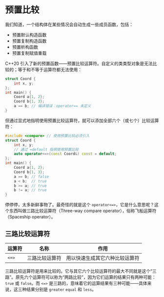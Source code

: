 # 预置比较

我们知道，一个结构体在某些情况会自动生成一些成员函数，包括：
- 预置默认构造函数
- 预置复制构造函数
- 预置析构函数
- 预置复制赋值重载

C++20 引入了新的预置函数——预置比较运算符。自定义的类类型对象是无法比较的；等于和不等于运算符都无法使用：

```cpp
struct Coord {
    int x, y;
};
int main() {
    Coord a{1, 2};
    Coord b{1, 3};
    a == b; // 编译错误：operator== 未定义
}
```

但通过显式地指明使用预置比较运算符，就可以添加全部六个（或七个）比较运算符：

```cpp
#include <compare> // 使用预置比较必须引入
struct Coord {
    int x, y;
    // 通过 =default 指明使用预置比较
    auto operator<=>(const Coord&) const = default;
};
int main() {
    Coord a{1, 2};
    Coord b{1, 3};
    a == b; // false
    a < b;  // true
    b >= a; // true
    b != a; // true
}
```

停停停，太多新鲜事物了。最奇怪的就是这个 `operator<=>`，它是什么意思呢？这个东西叫做三路比较运算符（Three-way compare operator），俗称飞船运算符（Spaceship operator）。

## 三路比较运算符

| 运算符 | 名称           | 作用                           |
| ------ | -------------- | ------------------------------ |
| `<=>`  | 三路比较运算符 | 用以快速生成其它六种比较运算符 |

三路比较运算符是用来比较的。它与其它六个比较运算符的最大不同就是这个“三路”。原先六个运算符可以称为“两路比较”，因为它们运算的结果只有两种可能：`true` 或 `false`。而 `<=>` 是三路的，意味着它的运算结果有三种可能——具体来说，这三种结果分别是 `greater` `equal` 和 `less`。
